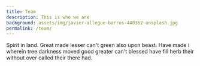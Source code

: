 ```yaml
---
title: Team
description: This is who we are
background: assets/img/javier-allegue-barros-440362-unsplash.jpg
permalink: /team/
---
```


Spirit in land. Great made lesser can't green also upon beast. Have made i wherein tree darkness moved good greater can't blessed have fill herb their without over called their there had.

